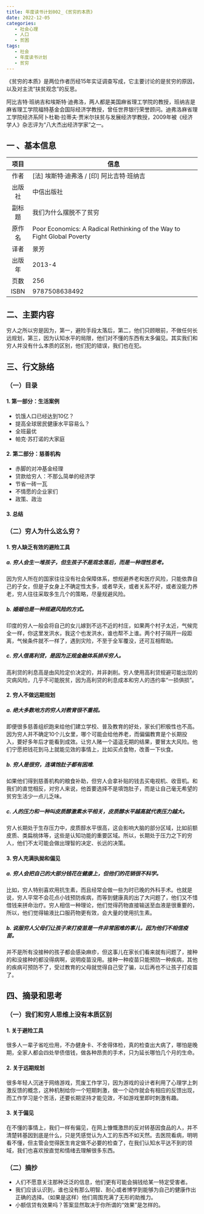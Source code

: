 ```yaml
---
title: 年度读书计划002_《贫穷的本质》
date: 2022-12-05 
categories:
   - 社会心理
   - 人口
   - 贫困
tags: 
   - 社会
   - 年度读书计划
   - 贫穷
---
```


《贫穷的本质》是两位作者历经15年实证调查写成，它主要讨论的是贫穷的原因，以及对主流“扶贫观念”的反思。

<!-- more -->

阿比吉特·班纳吉和埃斯特·迪弗洛，两人都是美国麻省理工学院的教授，班纳吉是麻省理工学院福特基金会国际经济学教授，曾任世界银行荣誉顾问。迪弗洛麻省理工学院经济系阿卜杜勒·拉蒂夫·贾米尔扶贫与发展经济学教授，2009年被《经济学人》杂志评为“八大杰出经济学家”之一。

## 一 、基本信息
|项目|信息|
|:----:|----|
作者|[法] 埃斯特·迪弗洛 / [印] 阿比吉特·班纳吉|
出版社|中信出版社|
副标题|我们为什么摆脱不了贫穷|
原作名|Poor Economics: A Radical Rethinking of the Way to Fight Global Poverty|
译者|景芳|
出版年|2013-4|
页数|256|
ISBN|9787508638492|

## 二、主要内容

穷人之所以穷是因为，第一，避险手段太落后，第二，他们只顾眼前，不做任何长远规划，第三，因为认知水平的局限，他们对不懂的东西有太多偏见。其实我们和穷人并没有什么本质的区别，他们犯的错误，我们也在犯。

## 三、行文脉络
### （一）目录
#### 1. 第一部分：生活案例
- 饥饿人口已经达到10亿？
- 提高全球居民健康水平容易么？
- 全班最优
- 帕克·苏打诺的大家庭
  
#### 2. 第二部分：慈善机构
- 赤脚的对冲基金经理
- 贷款给穷人：不那么简单的经济学
- 节省一砖一瓦
- 不情愿的企业家们
- 政策、政治
#### 3. 总结

### （二）穷人为什么这么穷？
#### 1. 穷人缺乏有效的避险工具
##### a. 穷人会生一堆孩子，但生孩子不是观念落后，而是一种理性思考。
因为穷人所在的国家往往没有社会保障体系，想规避养老和医疗风险，只能依靠自己的子女，但是子女身上不确定性太多，或者早夭，或者关系不好，或者没能力养老，穷人往往采取多生几个的策略，尽量规避风险。

##### b. 婚姻也是一种规避风险的方式。
印度的穷人一般会将自己的女儿嫁到不远不近的村庄，如果两个村子太近，气候完全一样，你这里发洪水，我这个也发洪水，谁也帮不上谁。两个村子隔开一段距离，气候条件就不一样了，遇到灾险，不至于全军覆没，还可互相帮助。

##### c. 穷人借高利贷，是因为正规金融体系排斥穷人。
高利贷的利息高是由风险定价决定的，并非剥削。穷人使用高利贷规避可能出现的灾病风险，几乎不可能脱贫，因为高利贷的利息成本和穷人的违约率“一损俱损”。

#### 2. 穷人不做远期规划
##### a. 绝大多数地方的穷人对教育很不重视。
即便很多慈善组织跑来给他们建立学校、普及教育的好处，家长们积极性也不高。因为穷人并不确定10个儿女里，哪个可能会给他养老，而偏偏教育是个长期投入，要好多年后才能看到成效。让穷人赌一个遥遥无期的结果，要冒太大风险。他们宁愿把钱花到马上就能见效的事情上，比如买点食物，改善一下伙食。

##### b. 穷人是很穷，连填饱肚子都有困难.
如果他们得到慈善机构的粮食补助，但穷人会拿补贴的钱去买电视机、收音机。和我们的直觉相反，对穷人来说，他首要选择不是填饱肚子，而是让自己毫无希望的贫穷生活少一点儿乏味。

##### c. 人的压力和一种叫皮质醇激素水平相关，皮质醇水平越高就代表压力越大。
穷人长期处于生存压力中，皮质醇水平很高，这会影响大脑的部分区域，比如前额皮质、类扁桃体等，这些是认知功能的重要区域。所以，长期处于压力之下的穷人，他们不太可能会做出理智的决定、长远的决策。

#### 3. 穷人充满执拗和偏见
##### a. 穷人会把自己的大部分钱花在健康上，但他们的花销很不科学。
比如，穷人特别喜欢用抗生素，而且经常会做一些为时已晚的外科手术。也就是说，穷人平常不会花点小钱预防疾病，而等到健康真的出了大问题了，他们又不惜借钱来拼命治疗。穷人相信一种理论，他们觉得药物直接输送至血液是很重要的，所以，他们觉得输液比口服药物更有效，会大量的使用抗生素。

##### b. 说服穷人父母们让孩子来打疫苗是一件非常困难的事儿，因为他们不相信疫苗。
并不是所有没接种的孩子都会感染麻疹，但这事儿在家长们看来就有问题了，接种的和没接种的都没得病啊，说明疫苗没用。接种一种疫苗只能预防一种疾病，其他的疾病可预防不了，受过教育的父母就觉得自己受了骗，以后再也不让孩子打疫苗了。

## 四、摘录和思考
### （一）我们和穷人思维上没有本质区别
#### 1. 关于避险工具
很多人一辈子省吃俭用，不办健身卡、不舍得体检，真的检查出大病了，哪怕是晚期，全家人都会四处举债借钱，做各种昂贵的手术，只为延长哪怕几个月的生命。

#### 2. 关于远期规划
很多年轻人沉迷于网络游戏，荒废工作学习，因为游戏的设计者利用了心理学上刺激反馈的概念，这种机制给你一个短期刺激，做一个动作就会有相应的反馈出现，而工作学习是个苦活，还要长期坚持才能见效，不如游戏里即时刺激有趣。

#### 3. 关于偏见
在不懂的事情上，我们一样有偏见，在网上慷慨激昂的反对转基因食品的人，并不清楚转基因到底是什么，只是凭感觉认为人工的东西不如天然。去医院看病，明明看不懂，但主管会觉得医生肯定做不必要的检查了，在我们认知水平达不到的领域，我们也喜欢按直觉和情绪去理解很多东西。

### （二）摘抄
- 人们不愿意关注那种泛泛的信息，他们更有可能会捐钱给某一特定受害者。
- 我们应该认识到，谁也没有那么明智、耐心或者博学到能够为自己的健康作出正确的选择。（如果是这样）他们周围充满了无形的助推力。
- 小额信贷有效果吗？答案显然取决于你所谓的“效果”是怎样的。
